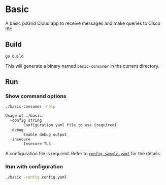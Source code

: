 # Basic

A basic pxGrid Cloud app to receive messages and make queries to Cisco ISE

## Build

```bash
go build
```

This will generate a binary named `basic-consumer` in ths current directory.

## Run

### Show command options

```bash
./basic-consumer -help

Usage of ./basic:
  -config string
    	Configuration yaml file to use (required)
  -debug
    	Enable debug output
  -insecure
    	Insecure TLS
```

A configuration file is required. Refer to [`config_sample.yaml`](./config_sample.yaml) for the details.

### Run with configuration

```bash
./basic -config config.yaml
```

